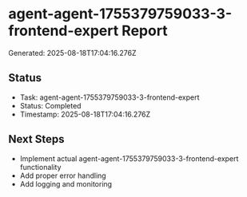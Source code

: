 # agent-agent-1755379759033-3-frontend-expert Report

Generated: 2025-08-18T17:04:16.276Z

## Status
- Task: agent-agent-1755379759033-3-frontend-expert
- Status: Completed
- Timestamp: 2025-08-18T17:04:16.276Z

## Next Steps
- Implement actual agent-agent-1755379759033-3-frontend-expert functionality
- Add proper error handling
- Add logging and monitoring

